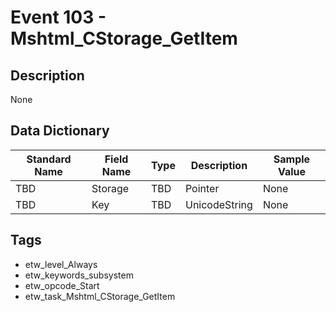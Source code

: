 # Event 103 - Mshtml_CStorage_GetItem

## Description
None

## Data Dictionary
|Standard Name|Field Name|Type|Description|Sample Value|
|---|---|---|---|---|
|TBD|Storage|TBD|Pointer|None|None|
|TBD|Key|TBD|UnicodeString|None|None|

## Tags
* etw_level_Always
* etw_keywords_subsystem
* etw_opcode_Start
* etw_task_Mshtml_CStorage_GetItem
